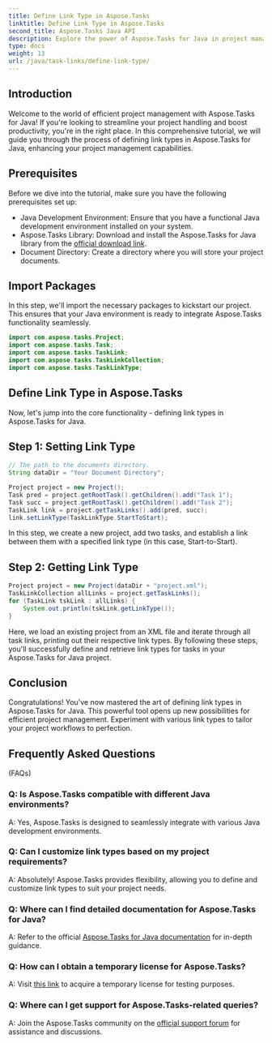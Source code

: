 ```yaml
---
title: Define Link Type in Aspose.Tasks
linktitle: Define Link Type in Aspose.Tasks
second_title: Aspose.Tasks Java API
description: Explore the power of Aspose.Tasks for Java in project management. Define and customize link types effortlessly with our step-by-step tutorial.
type: docs
weight: 13
url: /java/task-links/define-link-type/
---
```

## Introduction
Welcome to the world of efficient project management with Aspose.Tasks for Java! If you're looking to streamline your project handling and boost productivity, you're in the right place. In this comprehensive tutorial, we will guide you through the process of defining link types in Aspose.Tasks for Java, enhancing your project management capabilities.
## Prerequisites
Before we dive into the tutorial, make sure you have the following prerequisites set up:
- Java Development Environment: Ensure that you have a functional Java development environment installed on your system.
- Aspose.Tasks Library: Download and install the Aspose.Tasks for Java library from the [official download link](https://releases.aspose.com/tasks/java/).
- Document Directory: Create a directory where you will store your project documents.
## Import Packages
In this step, we'll import the necessary packages to kickstart our project. This ensures that your Java environment is ready to integrate Aspose.Tasks functionality seamlessly.
```java
import com.aspose.tasks.Project;
import com.aspose.tasks.Task;
import com.aspose.tasks.TaskLink;
import com.aspose.tasks.TaskLinkCollection;
import com.aspose.tasks.TaskLinkType;
```
## Define Link Type in Aspose.Tasks
Now, let's jump into the core functionality - defining link types in Aspose.Tasks for Java.
## Step 1: Setting Link Type
```java
// The path to the documents directory.
String dataDir = "Your Document Directory";

Project project = new Project();
Task pred = project.getRootTask().getChildren().add("Task 1");
Task succ = project.getRootTask().getChildren().add("Task 2");
TaskLink link = project.getTaskLinks().add(pred, succ);
link.setLinkType(TaskLinkType.StartToStart);
```
In this step, we create a new project, add two tasks, and establish a link between them with a specified link type (in this case, Start-to-Start).
## Step 2: Getting Link Type
```java
Project project = new Project(dataDir + "project.xml");
TaskLinkCollection allLinks = project.getTaskLinks();
for (TaskLink tskLink : allLinks) {
    System.out.println(tskLink.getLinkType());
}
```
Here, we load an existing project from an XML file and iterate through all task links, printing out their respective link types.
By following these steps, you'll successfully define and retrieve link types for tasks in your Aspose.Tasks for Java project.
## Conclusion
Congratulations! You've now mastered the art of defining link types in Aspose.Tasks for Java. This powerful tool opens up new possibilities for efficient project management. Experiment with various link types to tailor your project workflows to perfection.
## Frequently Asked Questions
 (FAQs)
### Q: Is Aspose.Tasks compatible with different Java environments?
A: Yes, Aspose.Tasks is designed to seamlessly integrate with various Java development environments.
### Q: Can I customize link types based on my project requirements?
A: Absolutely! Aspose.Tasks provides flexibility, allowing you to define and customize link types to suit your project needs.
### Q: Where can I find detailed documentation for Aspose.Tasks for Java?
A: Refer to the official [Aspose.Tasks for Java documentation](https://reference.aspose.com/tasks/java/) for in-depth guidance.
### Q: How can I obtain a temporary license for Aspose.Tasks?
A: Visit [this link](https://purchase.aspose.com/temporary-license/) to acquire a temporary license for testing purposes.
### Q: Where can I get support for Aspose.Tasks-related queries?
A: Join the Aspose.Tasks community on the [official support forum](https://forum.aspose.com/c/tasks/15) for assistance and discussions.
